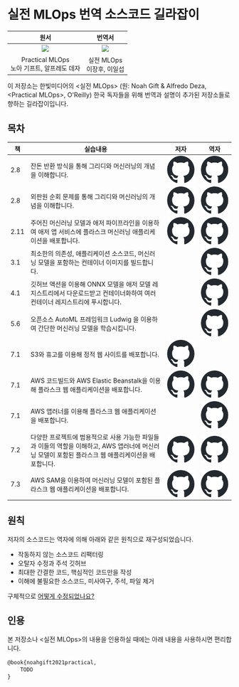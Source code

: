 # 실전 MLOps 번역 소스코드 길라잡이

<table>
<thead align="center">
  <tr>
    <th>원서</th>
    <th>번역서</th>
  </tr>
</thead>
<tbody align="center">
  <tr>
    <td><img width="" src="https://user-images.githubusercontent.com/58792/121539559-c6787e80-c9d3-11eb-9f48-5d25924fad25.png"></td>
    <td><img width="" src="https://user-images.githubusercontent.com/58792/121539559-c6787e80-c9d3-11eb-9f48-5d25924fad25.png"></td>
  </tr>
  <tr>
    <td>Practical MLOps<br>노아 기프트, 알프레도 데자</td>
    <td>실전 MLOps<br>이장후, 이일섭</td>
  </tr>
</tbody>
</table>


이 저장소는 한빛미디어의 <실전 MLOps> (원: Noah Gift & Alfredo Deza, \<Practical MLOps\>, O'Reilly) 한국 독자들을 위해 번역과 설명이 추가된 저장소들로 향하는 길라잡이입니다.

## 목차

| 책 | 실습내용 | 저자 | 역자 |
| --- | --- |:---:|:---:|
| 2.8 | 잔돈 반환 방식을 통해 그리디와 머신러닝의 개념을 이해합니다. | [![github](./github-mark.svg)](https://github.com/noahgift/greedy_coin) | [![github](./github-mark.svg)](https://github.com/ProtossDragoon/greedy-change) |
| 2.8 | 외판원 순회 문제를 통해 그리디와 머신러닝의 개념을 이해합니다. |[![github](./github-mark.svg)](https://github.com/noahgift/or) | [![github](./github-mark.svg)](https://github.com/ProtossDragoon/greedy-tsp) |
| 2.11 | 주어진 머신러닝 모델과 애저 파이프라인을 이용하여 애저 앱 서비스에 플라스크 머신러닝 애플리케이션을 배포합니다. | [![github](./github-mark.svg)](https://github.com/noahgift/flask-ml-azure-serverless) | [![github](./github-mark.svg)](https://github.com/ProtossDragoon/flask-ml-azure) |
| 3.1 | 최소한의 의존성, 애플리케이션 소스코드, 머신러닝 모델을 포함하는 컨테이너 이미지를 빌드합니다. |  | [![github](./github-mark.svg)](https://github.com/ProtossDragoon/flask-docker) |
| 4.1 | 깃허브 액션을 이용해 ONNX 모델을 애저 모델 레지스트리에서 다운로드받고 컨테이너화하여 여러 컨테이너 레지스트리에 푸시합니다. |  | [![github](./github-mark.svg)](https://github.com/ProtossDragoon/flask-docker-onnx-azure) |
| 5.6 | 오픈소스 AutoML 프레임워크 Ludwig 을 이용하여 간단한 머신러닝 모델을 학습시킵니다. |  | [![github](./github-mark.svg)](https://github.com/ProtossDragoon/ludwig-quickstart/blob/main/notebook/Ludwig.ipynb) |
| 7.1 | S3와 휴고를 이용해 정적 웹 사이트를 배포합니다. | [![github](./github-mark.svg)](https://github.com/noahgift/dukehugofeb1) |  |
| 7.1 | AWS 코드빌드와 AWS Elastic Beanstalk을 이용해 플라스크 웹 애플리케이션을 배포합니다. | [![github](./github-mark.svg)](https://github.com/noahgift/Flask-Elastic-Beanstalk) | [![github](./github-mark.svg)](https://github.com/ProtossDragoon/flask-elastic-beanstalk) |
| 7.1 | AWS 앱러너를 이용해 플라스크 웹 애플리케이션을 배포합니다. |  | [![github](./github-mark.svg)](https://github.com/ProtossDragoon/flask-fargate-apprunner) |
| 7.2 | 다양한 프로젝트에 범용적으로 사용 가능한 파일들과 이들의 역할을 이해하고, AWS 앱러너에 머신러닝 모델이 포함된 플라스크 웹 애플리케이션을 배포합니다. | [![github](./github-mark.svg)](https://github.com/noahgift/Python-MLOps-Cookbook) | [![github](./github-mark.svg)](https://github.com/ProtossDragoon/mlops-recipe) |
| 7.3 | AWS SAM을 이용하여 머신러닝 모델이 포함된 플라스크 웹 애플리케이션을 배포합니다. | [![github](./github-mark.svg)](https://github.com/noahgift/Python-MLOps-Cookbook/tree/main/recipes/aws-lambda-sam) | [![github](./github-mark.svg)](https://github.com/ProtossDragoon/aws-sam) |

## 원칙

저자의 소스코드는 역자에 의해 아래와 같은 원칙으로 재구성되었습니다.

- 작동하지 않는 소스코드 리팩터링
- 오탈자 수정과 주석 깃허브
- 최대한 간결한 코드, 핵심적인 코드만을 작성
- 이해에 불필요한 소스코드, 미사여구, 주석, 파일 제거

구체적으로 [어떻게 수정되었나요?](./EX.md)

## 인용

본 저장소나 <실전 MLOps>의 내용을 인용하실 때에는 아래 내용을 사용하시면 편리합니다.

```
@book{noahgift2021practical,
    TODO
}
```
